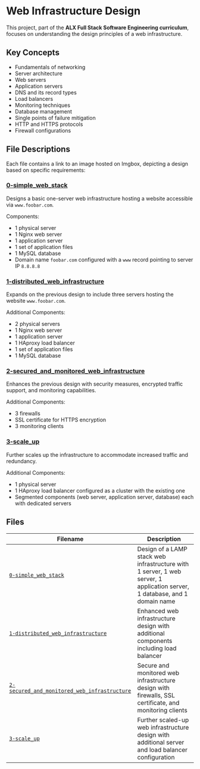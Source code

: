 # Web Infrastructure Design

This project, part of the **ALX Full Stack Software Engineering curriculum**, focuses on understanding the design principles of a web infrastructure.

## Key Concepts
* Fundamentals of networking
* Server architecture
* Web servers
* Application servers
* DNS and its record types
* Load balancers
* Monitoring techniques
* Database management
* Single points of failure mitigation
* HTTP and HTTPS protocols
* Firewall configurations

## File Descriptions

Each file contains a link to an image hosted on Imgbox, depicting a design based on specific requirements:

### [0-simple_web_stack](0-simple_web_stack)

Designs a basic one-server web infrastructure hosting a website accessible via `www.foobar.com`.

Components:
* 1 physical server
* 1 Nginx web server
* 1 application server
* 1 set of application files
* 1 MySQL database
* Domain name `foobar.com` configured with a `www` record pointing to server IP `8.8.8.8`

### [1-distributed_web_infrastructure](1-distributed_web_infrastructure)

Expands on the previous design to include three servers hosting the website `www.foobar.com`.

Additional Components:
* 2 physical servers
* 1 Nginx web server
* 1 application server
* 1 HAproxy load balancer
* 1 set of application files
* 1 MySQL database

### [2-secured_and_monitored_web_infrastructure](2-secured_and_monitored_web_infrastructure)

Enhances the previous design with security measures, encrypted traffic support, and monitoring capabilities.

Additional Components:
* 3 firewalls
* SSL certificate for HTTPS encryption
* 3 monitoring clients

### [3-scale_up](3-scale_up)

Further scales up the infrastructure to accommodate increased traffic and redundancy.

Additional Components:
* 1 physical server
* 1 HAproxy load balancer configured as a cluster with the existing one
* Segmented components (web server, application server, database) each with dedicated servers

## Files

| Filename | Description |
| -------- | ----------- |
| [`0-simple_web_stack`](./0-simple_web_stack)  | Design of a LAMP stack web infrastructure with 1 server, 1 web server, 1 application server, 1 database, and 1 domain name |
| [`1-distributed_web_infrastructure`](./1-distributed_web_infrastructure) | Enhanced web infrastructure design with additional components including load balancer |
| [`2-secured_and_monitored_web_infrastructure`](2-secured_and_monitored_web_infrastructure) | Secure and monitored web infrastructure design with firewalls, SSL certificate, and monitoring clients |
| [`3-scale_up`](3-scale_up) | Further scaled-up web infrastructure design with additional server and load balancer configuration |
